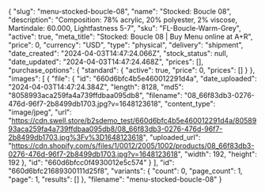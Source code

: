 {
  "slug": "menu-stocked-boucle-08",
  "name": "Stocked: Boucle 08",
  "description": "Composition: 78% acrylic, 20% polyester, 2% viscose, Martindale: 60.000, Lightfastness 5-7",
  "sku": "FL-Boucle-Warm-Grey",
  "active": true,
  "meta_title": "Stocked: Boucle 08 | Buy Menu online at A+R",
  "price": 0,
  "currency": "USD",
  "type": "physical",
  "delivery": "shipment",
  "date_created": "2024-04-03T14:47:24.066Z",
  "stock_status": null,
  "date_updated": "2024-04-03T14:47:24.468Z",
  "prices": [],
  "purchase_options": {
    "standard": {
      "active": true,
      "price": 0,
      "prices": []
    }
  },
  "images": [
    {
      "file": {
        "id": "660d6bfc4b5e460012291d4a",
        "date_uploaded": "2024-04-03T14:47:24.384Z",
        "length": 8128,
        "md5": "8058993aca259fa4a739ffdbaa095db8",
        "filename": "08_66f83db3-0276-476d-96f7-2b8499db1703.jpg?v=1648123618",
        "content_type": "image/jpeg",
        "url": "https://cdn.swell.store/b2sdemo_test/660d6bfc4b5e460012291d4a/8058993aca259fa4a739ffdbaa095db8/08_66f83db3-0276-476d-96f7-2b8499db1703.jpg%3Fv%3D1648123618",
        "uploaded_url": "https://cdn.shopify.com/s/files/1/0012/2005/1002/products/08_66f83db3-0276-476d-96f7-2b8499db1703.jpg?v=1648123618",
        "width": 192,
        "height": 192
      },
      "id": "660d6bfcc0f4930012e5c574"
    }
  ],
  "id": "660d6bfc21689300111d25f8",
  "variants": {
    "count": 0,
    "page_count": 1,
    "page": 1,
    "results": []
  },
  "filename": "menu-stocked-boucle-08"
}